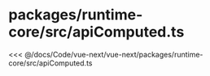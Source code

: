 # packages/runtime-core/src/apiComputed.ts

<<< @/docs/Code/vue-next/vue-next/packages/runtime-core/src/apiComputed.ts
